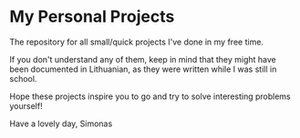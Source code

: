 # My Personal Projects

The repository for all small/quick projects I've done in my free time.

If you don't understand any of them, keep in mind that they might have been documented in Lithuanian, as they were written while I was still in school.

Hope these projects inspire you to go and try to solve interesting problems yourself!

Have a lovely day,
Simonas
